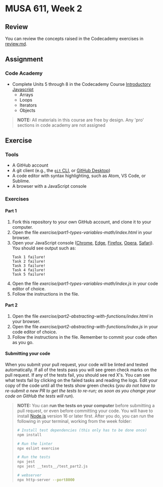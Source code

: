 # MUSA 611, Week 2

## Review

You can review the concepts raised in the Codecademy exercises in [review.md](review.md).

## Assignment

### Code Academy

* Complete Units 5 through 8 in the Codecademy Course
[Introductory Javascript](https://www.codecademy.com/learn/introduction-to-javascript)
  - Arrays
  - Loops
  - Iterators
  - Objects

> **NOTE:** All materials in this course are free by design. Any 'pro' sections
> in code academy are not assigned

## Exercise

### Tools

* A GitHub account
* A git client (e.g., the [`git` CLI](https://git-scm.com/downloads), or [GitHub Desktop](https://desktop.github.com/))
* A code editor with syntax highlighting, such as Atom, VS Code, or Sublime.
* A browser with a JavaScript console

### Exercises

#### Part 1

1.  Fork this repository to your own GitHub account, and clone it to your computer.
1.  Open the file _exercise/part1-types-variables-math/index.html_ in your browser.
1.  Open your JavaScript console ([Chrome](https://developer.chrome.com/docs/devtools/console/javascript/), [Edge](https://docs.microsoft.com/en-us/microsoft-edge/devtools-guide-chromium/javascript/), [Firefox](https://developer.mozilla.org/en-US/docs/Tools/Browser_Console), [Opera](https://dev.opera.com/extensions/testing/), [Safari](https://support.apple.com/guide/safari/use-the-developer-tools-in-the-develop-menu-sfri20948/mac)). You should see output such as:
    ```
    Task 1 failure!
    Task 2 failure!
    Task 3 failure!
    Task 4 failure!
    Task 5 failure!
    ```
1.  Open the file _exercise/part1-types-variables-math/index.js_ in your code editor of choice.
1.  Follow the instructions in the file.

#### Part 2

1.  Open the file _exercise/part2-abstracting-with-functions/index.html_ in your browser.
1.  Open the file _exercise/part2-abstracting-with-functions/index.js_ in your code editor of choice.
1.  Follow the instructions in the file. Remember to commit your code often as you go.

#### Submitting your code

When you submit your pull request, your code will be linted and tested automatically. If all of the tests pass you will see green check marks on the pull request. If any of the tests fail, you should see red X's. You can see what tests fail by clicking on the failed tasks and reading the logs. Edit your copy of the code until all the tests show green checks (_you do not have to re-submit a new PR to get the tests to re-run; as soon as you change your code on GitHub the tests will run_).

> **NOTE:** You can **run the tests on your computer** before submitting a pull request, or even before committing your code. You will have to install [Node.js](https://nodejs.org/en/) version 16 or later first. After you do, you can run the following in your terminal, working from the week folder:
> ```bash
> # Install test dependencies (this only has to be done once)
> npm install
>
> # Run the linter
> npx eslint exercise
>
> # Run the tests
> npx jest
> npx jest __tests__/test_part2.js
> 
> # webserver
> npx http-server --port8000
>  ```
